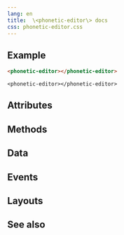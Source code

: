 ```yaml
---
lang: en
title:  \<phonetic-editor\> docs
css: phonetic-editor.css
---
```


<main>


## Example


```html
<phonetic-editor></phonetic-editor>
```

```{=html}
<phonetic-editor></phonetic-editor>
```





## Attributes



## Methods



## Data



## Events



## Layouts



## See also

</main>


<script type="module">
import {PhoneticEditor} from './PhoneticEditor.js'

window.phoneticEditor = document.querySelector('phonetic-editor')
</script>

